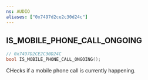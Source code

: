 ```yaml
---
ns: AUDIO
aliases: ["0x7497d2ce2c30d24c"]
---
```

## IS_MOBILE_PHONE_CALL_ONGOING

```c
// 0x7497D2CE2C30D24C
bool IS_MOBILE_PHONE_CALL_ONGOING();
```

CHecks if a mobile phone call is currently happening.

